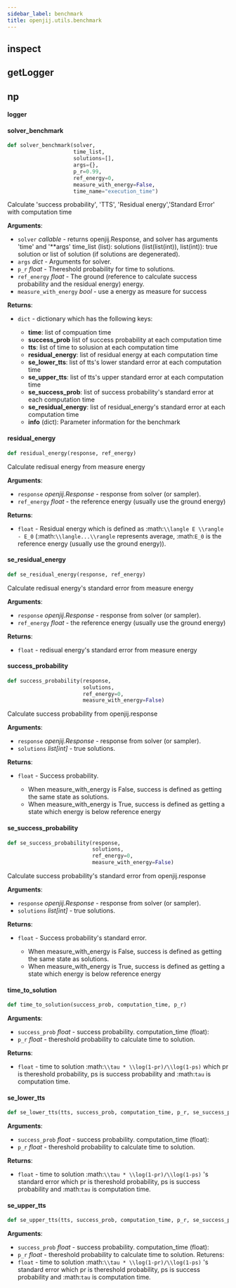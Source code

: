 ```yaml
---
sidebar_label: benchmark
title: openjij.utils.benchmark
---
```


## inspect

## getLogger

## np

#### logger

#### solver\_benchmark

```python
def solver_benchmark(solver,
                     time_list,
                     solutions=[],
                     args={},
                     p_r=0.99,
                     ref_energy=0,
                     measure_with_energy=False,
                     time_name="execution_time")
```

Calculate 'success probability', 'TTS', 'Residual energy','Standard Error' with computation time

**Arguments**:

- `solver` _callable_ - returns openjij.Response, and solver has arguments 'time' and '**args'
  time_list (list):
  solutions (list(list(int)), list(int)): true solution or list of solution (if solutions are degenerated).
- `args` _dict_ - Arguments for solver.
- `p_r` _float_ - Thereshold probability for time to solutions.
- `ref_energy` _float_ - The ground (reference to calculate success probability and the residual energy) energy.
- `measure_with_energy` _bool_ - use a energy as measure for success

**Returns**:

- `dict` - dictionary which has the following keys:
  
  * **time**: list of compuation time
  * **success_prob** list of success probability at each computation time
  * **tts**: list of time to solusion at each computation time
  * **residual_energy**: list of residual energy at each computation time
  * **se_lower_tts**: list of tts's lower standard error at each computation time
  * **se_upper_tts**: list of tts's upper standard error at each computation time
  * **se_success_prob**: list of success probability's standard error at each computation time
  * **se_residual_energy**: list of residual_energy's standard error at each computation time
  * **info** (dict): Parameter information for the benchmark

#### residual\_energy

```python
def residual_energy(response, ref_energy)
```

Calculate redisual energy from measure energy

**Arguments**:

- `response` _openjij.Response_ - response from solver (or sampler).
- `ref_energy` _float_ - the reference energy (usually use the ground energy)

**Returns**:

- `float` - Residual energy which is defined as :math:`\\langle E \\rangle - E_0` (:math:`\\langle...\\rangle` represents average, :math:`E_0` is the reference energy (usually use the ground energy)).

#### se\_residual\_energy

```python
def se_residual_energy(response, ref_energy)
```

Calculate redisual energy's standard error from measure energy

**Arguments**:

- `response` _openjij.Response_ - response from solver (or sampler).
- `ref_energy` _float_ - the reference energy (usually use the ground energy)

**Returns**:

- `float` - redisual energy's standard error from measure energy

#### success\_probability

```python
def success_probability(response,
                        solutions,
                        ref_energy=0,
                        measure_with_energy=False)
```

Calculate success probability from openjij.response

**Arguments**:

- `response` _openjij.Response_ - response from solver (or sampler).
- `solutions` _list[int]_ - true solutions.

**Returns**:

- `float` - Success probability.
  
  * When measure_with_energy is False, success is defined as getting the same state as solutions.
  * When measure_with_energy is True, success is defined as getting a state which energy is below reference energy

#### se\_success\_probability

```python
def se_success_probability(response,
                           solutions,
                           ref_energy=0,
                           measure_with_energy=False)
```

Calculate success probability's standard error from openjij.response

**Arguments**:

- `response` _openjij.Response_ - response from solver (or sampler).
- `solutions` _list[int]_ - true solutions.

**Returns**:

- `float` - Success probability's standard error.
  
  * When measure_with_energy is False, success is defined as getting the same state as solutions.
  * When measure_with_energy is True, success is defined as getting a state which energy is below reference energy

#### time\_to\_solution

```python
def time_to_solution(success_prob, computation_time, p_r)
```

**Arguments**:

- `success_prob` _float_ - success probability.
  computation_time (float):
- `p_r` _float_ - thereshold probability to calculate time to solution.

**Returns**:

- `float` - time to solution :math:`\\tau * \\log(1-pr)/\\log(1-ps)` which pr is thereshold probability, ps is success probability and :math:`tau` is computation time.

#### se\_lower\_tts

```python
def se_lower_tts(tts, success_prob, computation_time, p_r, se_success_prob)
```

**Arguments**:

- `success_prob` _float_ - success probability.
  computation_time (float):
- `p_r` _float_ - thereshold probability to calculate time to solution.

**Returns**:

- `float` - time to solution :math:`\\tau * \\log(1-pr)/\\log(1-ps)` 's standard error which pr is thereshold probability, ps is success probability and :math:`tau` is computation time.

#### se\_upper\_tts

```python
def se_upper_tts(tts, success_prob, computation_time, p_r, se_success_prob)
```

**Arguments**:

- `success_prob` _float_ - success probability.
  computation_time (float):
- `p_r` _float_ - thereshold probability to calculate time to solution.
  Returens:
- `float` - time to solution :math:`\\tau * \\log(1-pr)/\\log(1-ps)` 's standard error which pr is thereshold probability, ps is success probability and :math:`tau` is computation time.

